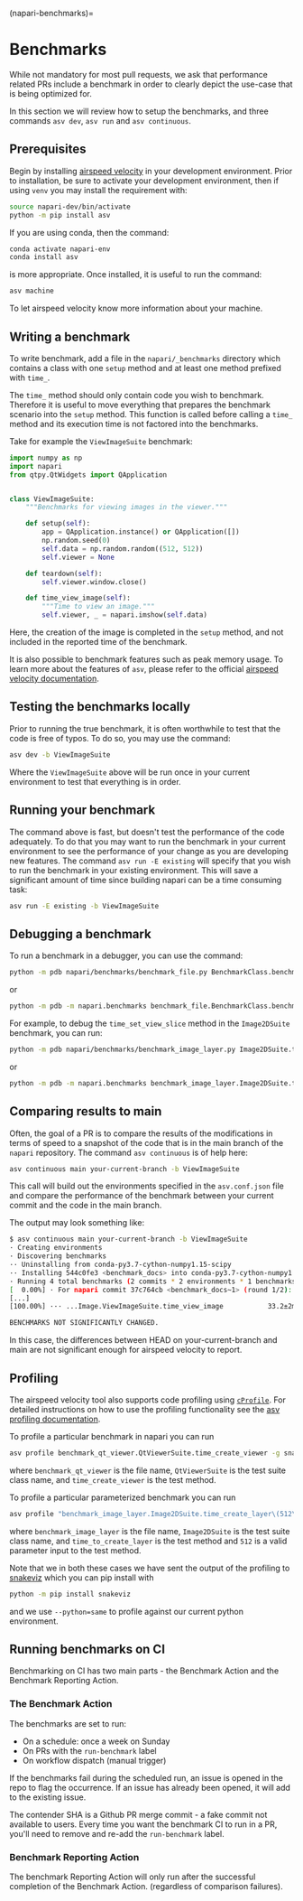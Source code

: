 (napari-benchmarks)=

# Benchmarks

While not mandatory for most pull requests, we ask that performance related
PRs include a benchmark in order to clearly depict the use-case that is being
optimized for.

In this section we will review how to setup the benchmarks,
and three commands `asv dev`, `asv run` and `asv continuous`.

## Prerequisites

Begin by installing [airspeed velocity](https://asv.readthedocs.io/en/stable/)
in your development environment. Prior to installation, be sure to activate your
development environment, then if using `venv` you may install the requirement with:

```bash
source napari-dev/bin/activate
python -m pip install asv
```

If you are using conda, then the command:

```bash
conda activate napari-env
conda install asv
```

is more appropriate. Once installed, it is useful to run the command:

```bash
asv machine
```

To let airspeed velocity know more information about your machine.

## Writing a benchmark

To write benchmark, add a file in the `napari/_benchmarks` directory which
contains a class with one `setup` method and at least one method prefixed
with `time_`.

The `time_` method should only contain code you wish to benchmark.
Therefore it is useful to move everything that prepares the benchmark scenario
into the `setup` method. This function is called before calling a `time_`
method and its execution time is not factored into the benchmarks.

Take for example the `ViewImageSuite` benchmark:

```python
import numpy as np
import napari
from qtpy.QtWidgets import QApplication


class ViewImageSuite:
    """Benchmarks for viewing images in the viewer."""

    def setup(self):
        app = QApplication.instance() or QApplication([])
        np.random.seed(0)
        self.data = np.random.random((512, 512))
        self.viewer = None

    def teardown(self):
        self.viewer.window.close()

    def time_view_image(self):
        """Time to view an image."""
        self.viewer, _ = napari.imshow(self.data)
```

Here, the creation of the image is completed in the `setup` method, and not
included in the reported time of the benchmark.

It is also possible to benchmark features such as peak memory usage. To learn
more about the features of `asv`, please refer to the official
[airspeed velocity documentation](https://asv.readthedocs.io/en/latest/writing_benchmarks.html).

## Testing the benchmarks locally

Prior to running the true benchmark, it is often worthwhile to test that the
code is free of typos. To do so, you may use the command:

```bash
asv dev -b ViewImageSuite
```

Where the `ViewImageSuite` above will be run once in your current environment
to test that everything is in order.

## Running your benchmark

The command above is fast, but doesn't test the performance of the code
adequately. To do that you may want to run the benchmark in your current
environment to see the performance of your change as you are developing new
features. The command `asv run -E existing` will specify that you wish to run
the benchmark in your existing environment. This will save a significant amount
of time since building napari can be a time consuming task:

```bash
asv run -E existing -b ViewImageSuite
```

## Debugging a benchmark

To run a benchmark in a debugger, you can use the command:

```bash
python -m pdb napari/benchmarks/benchmark_file.py BenchmarkClass.benchmark_method
```

or

```bash
python -m pdb -m napari.benchmarks benchmark_file.BenchmarkClass.benchmark_method
```

For example, to debug the `time_set_view_slice` method in the `Image2DSuite`
benchmark, you can run:

```bash
python -m pdb napari/benchmarks/benchmark_image_layer.py Image2DSuite.time_set_view_slice
```

or

```bash
python -m pdb -m napari.benchmarks benchmark_image_layer.Image2DSuite.time_set_view_slice
```

## Comparing results to main

Often, the goal of a PR is to compare the results of the modifications in terms
of speed to a snapshot of the code that is in the main branch of the
`napari` repository. The command `asv continuous` is of help here:

```bash
asv continuous main your-current-branch -b ViewImageSuite
```

This call will build out the environments specified in the `asv.conf.json`
file and compare the performance of the benchmark between your current commit
and the code in the main branch.

The output may look something like:

```bash
$ asv continuous main your-current-branch -b ViewImageSuite
· Creating environments
· Discovering benchmarks
·· Uninstalling from conda-py3.7-cython-numpy1.15-scipy
·· Installing 544c0fe3 <benchmark_docs> into conda-py3.7-cython-numpy1.15-scipy.
· Running 4 total benchmarks (2 commits * 2 environments * 1 benchmarks)
[  0.00%] · For napari commit 37c764cb <benchmark_docs~1> (round 1/2):
[...]
[100.00%] ··· ...Image.ViewImageSuite.time_view_image           33.2±2ms

BENCHMARKS NOT SIGNIFICANTLY CHANGED.
```

In this case, the differences between HEAD on your-current-branch and main are not significant
enough for airspeed velocity to report.

## Profiling

The airspeed velocity tool also supports code profiling using [`cProfile`](https://docs.python.org/3/library/profile.html#module-cProfile). For detailed instructions on how to use the profiling functionality see the
[asv profiling documentation](https://asv.readthedocs.io/en/stable/using.html#running-a-benchmark-in-the-profiler).

To profile a particular benchmark in napari you can run

```bash
asv profile benchmark_qt_viewer.QtViewerSuite.time_create_viewer -g snakeviz --python=same
```

where `benchmark_qt_viewer` is the file name, `QtViewerSuite` is the test suite class name,
and `time_create_viewer` is the test method.

To profile a particular parameterized benchmark you can run

```bash
asv profile "benchmark_image_layer.Image2DSuite.time_create_layer\(512\)" -g snakeviz --python=same
```

where `benchmark_image_layer` is the file name, `Image2DSuite` is the test suite class name,
and `time_to_create_layer` is the test method and `512` is a valid parameter input to the test method.

Note that we in both these cases we have sent the output of the profiling to [snakeviz](http://jiffyclub.github.io/snakeviz/)
which you can pip install with

```bash
python -m pip install snakeviz
```

and we use `--python=same` to profile against our current python environment.

## Running benchmarks on CI

Benchmarking on CI has two main parts - the Benchmark Action and the Benchmark Reporting Action.

### The Benchmark Action

The benchmarks are set to run:

- On a schedule: once a week on Sunday
- On PRs with the `run-benchmark` label
- On workflow dispatch (manual trigger)

If the benchmarks fail during the scheduled run, an issue is opened in the repo to flag the occurrence.
If an issue has already been opened, it will add to the existing issue.

The contender SHA is a Github PR merge commit - a fake commit not available to users.
Every time you want the benchmark CI to run in a PR, you'll need to remove and re-add the `run-benchmark` label.

### Benchmark Reporting Action

The benchmark Reporting Action will only run after the successful completion of the Benchmark Action.
(regardless of comparison failures).
